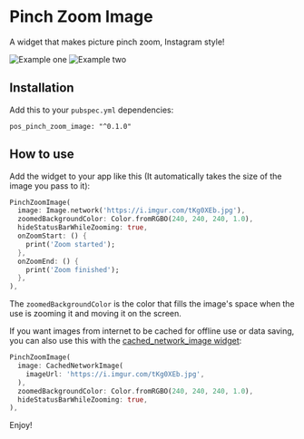 # Pinch Zoom Image

A widget that makes picture pinch zoom, Instagram style!

![Example one](https://dl.dropboxusercontent.com/s/ke7ms7oys45r2ja/example1.jpg)
![Example two](https://dl.dropboxusercontent.com/s/ozo01jpv9xi5jqq/example2.jpg)

## Installation

Add this to your `pubspec.yml` dependencies:

```
pos_pinch_zoom_image: "^0.1.0"
```

## How to use

Add the widget to your app like this (It automatically takes the size of the image you pass to it):

```dart
PinchZoomImage(
  image: Image.network('https://i.imgur.com/tKg0XEb.jpg'),
  zoomedBackgroundColor: Color.fromRGBO(240, 240, 240, 1.0),
  hideStatusBarWhileZooming: true,
  onZoomStart: () {
    print('Zoom started');
  },
  onZoomEnd: () {
    print('Zoom finished');
  },
),
```

The `zoomedBackgroundColor` is the color that fills the image's space when the use is zooming it and moving it on the screen.

If you want images from internet to be cached for offline use or data saving, you can also use this with the [cached_network_image widget](https://pub.dartlang.org/packages/cached_network_image):

```dart
PinchZoomImage(
  image: CachedNetworkImage(
    imageUrl: 'https://i.imgur.com/tKg0XEb.jpg',
  ),
  zoomedBackgroundColor: Color.fromRGBO(240, 240, 240, 1.0),
  hideStatusBarWhileZooming: true,
),
```

Enjoy!

